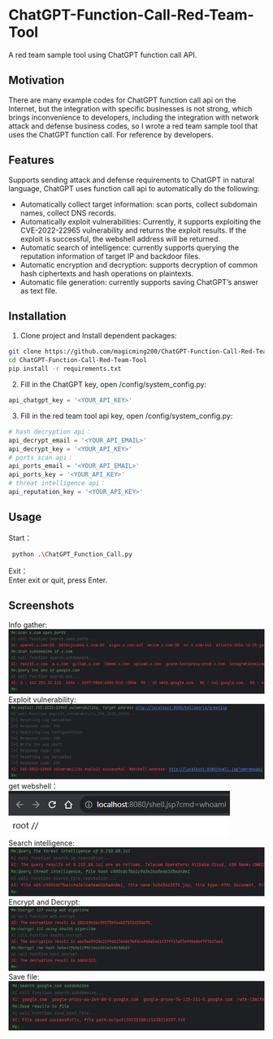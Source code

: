# ChatGPT-Function-Call-Red-Team-Tool
A red team sample tool using ChatGPT function call API. 
## Motivation
There are many example codes for ChatGPT function call api on the Internet, but the integration with specific businesses is not strong, which brings inconvenience to developers, including the integration with network attack and defense business codes, so I wrote a red team sample tool that uses the ChatGPT function call. For reference by developers.
## Features
Supports sending attack and defense requirements to ChatGPT in natural language, ChatGPT uses function call api to automatically do the following:
- Automatically collect target information: scan ports, collect subdomain names, collect DNS records.
- Automatically exploit vulnerabilities: Currently, it supports exploiting the CVE-2022-22965 vulnerability and returns the exploit results. If the exploit is successful, the webshell address will be returned.
- Automatic search of intelligence: currently supports querying the reputation information of target IP and backdoor files.
- Automatic encryption and decryption: supports decryption of common hash ciphertexts and hash operations on plaintexts.
- Automatic file generation: currently supports saving ChatGPT’s answer as text file.
## Installation
1. Clone project and Install dependent packages:
```bash
git clone https://github.com/magicming200/ChatGPT-Function-Call-Red-Team-Tool.git
cd ChatGPT-Function-Call-Red-Team-Tool
pip install -r requirements.txt
```
2. Fill in the ChatGPT key, open /config/system_config.py:
```python
api_chatgpt_key = '<YOUR_API_KEY>'
```
3. Fill in the red team tool api key, open /config/system_config.py:
```python
# hash decryption api：
api_decrypt_email = '<YOUR_API_EMAIL>'
api_decrypt_key = '<YOUR_API_KEY>'
# ports scan api：
api_ports_email = '<YOUR_API_EMAIL>'
api_ports_key = '<YOUR_API_KEY>'
# threat intelligence api：
api_reputation_key = '<YOUR_API_KEY>'
```
## Usage
Start：  
```bash
 python .\ChatGPT_Function_Call.py
```  
Exit：  
Enter exit or quit, press Enter.  
## Screenshots
Info gather:  
![info gather](readme_pics/info_gather.png)  
Exploit vulnerability:  
![exploit vulnerability](readme_pics/exploit_vul_1.png)  
get webshell：  
![exploit vulnerability](readme_pics/exploit_vul_2.png)  
Search intelligence:  
![search intelligence](readme_pics/intelligence.png)  
Encrypt and Decrypt:  
![encrypt and decrypt](readme_pics/encrypt_decrypt.png)  
Save file:  
![save file ](readme_pics/save_file.png)
